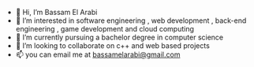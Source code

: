 - 👋 Hi, I’m Bassam El Arabi
- 👀 I’m interested in software engineering , web development , back-end engineering , game development and cloud computing 
- 🌱 I’m currently pursuing a bachelor degree in computer science 
- 💞️ I’m looking to collaborate on c++ and web based projects 
- 📫 you can email me at bassamelarabi@gmail.com

<!---
bassamelarabi/bassamelarabi is a ✨ special ✨ repository because its `README.md` (this file) appears on your GitHub profile.
You can click the Preview link to take a look at your changes.
--->
